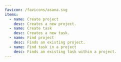 ```yaml
---
favicon: /favicons/asana.svg
items:
  - name: Create project
    desc: Creates a new project.
  - name: Create task
    desc: Creates a new task.
  - name: Find project
    desc: Finds an existing project.
  - name: Find task in a project
    desc: Finds an existing task within a project.
---
```


<script setup>
  import CustomListing from '../../components/CustomListing.vue'
</script>

<CustomListing />
